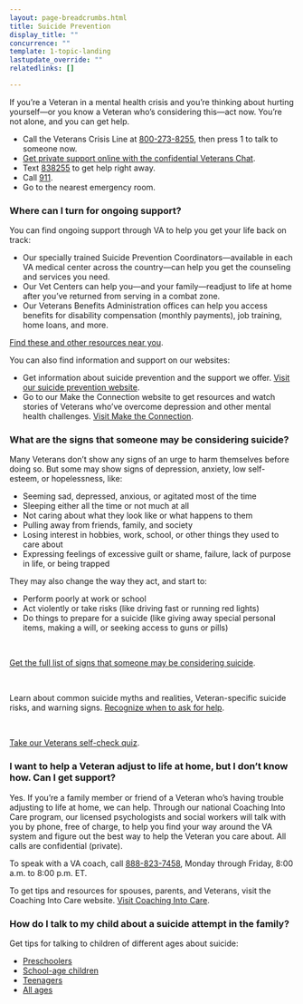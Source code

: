 ```yaml
---
layout: page-breadcrumbs.html
title: Suicide Prevention
display_title: ""
concurrence: ""
template: 1-topic-landing
lastupdate_override: ""
relatedlinks: []

---
```


If you’re a Veteran in a mental health crisis and you’re thinking about hurting yourself—or you know a Veteran who’s considering this—act now. You’re not alone, and you can get help.

- Call the Veterans Crisis Line at <a href="tel:+1phonenumber">800-273-8255</a>, then press 1 to talk to someone now.
- [Get private support online with the confidential Veterans Chat](https://www.veteranscrisisline.net/ChatTermsOfService.aspx?account=Veterans%20Chat/). 
- Text <a href="tel:+1phonenumber">838255</a> to get help right away.
- Call <a href="tel:+1phonenumber">911</a>.
- Go to the nearest emergency room.

<div class="feature" markdown=“1”>

### Where can I turn for ongoing support? 

You can find ongoing support through VA to help you get your life back on track:

- Our specially trained Suicide Prevention Coordinators—available in each VA medical center across the country—can help you get the counseling and services you need. 
- Our Vet Centers can help you—and your family—readjust to life at home after you’ve returned from serving in a combat zone.
- Our Veterans Benefits Administration offices can help you access benefits for disability compensation (monthly payments), job training, home loans, and more. <br /> 

[Find these and other resources near you](https://www.veteranscrisisline.net/GetHelp/ResourceLocator.aspx). 

You can also find information and support on our websites:

- Get information about suicide prevention and the support we offer. [Visit our suicide prevention website](https://www.mentalhealth.va.gov/MENTALHEALTH/suicide_prevention/index.asp). 
- Go to our Make the Connection website to get resources and watch stories of Veterans who’ve overcome depression and other mental health challenges. [Visit Make the Connection](https://maketheconnection.net/).

</div> 

### What are the signs that someone may be considering suicide?

Many Veterans don’t show any signs of an urge to harm themselves before doing so. But some may show signs of depression, anxiety, low self-esteem, or hopelessness, like:
- Seeming sad, depressed, anxious, or agitated most of the time
- Sleeping either all the time or not much at all
- Not caring about what they look like or what happens to them
- Pulling away from friends, family, and society
- Losing interest in hobbies, work, school, or other things they used to care about
- Expressing feelings of excessive guilt or shame, failure, lack of purpose in life, or being trapped

They may also change the way they act, and start to:
- Perform poorly at work or school
- Act violently or take risks (like driving fast or running red lights)
- Do things to prepare for a suicide (like giving away special personal items, making a will, or seeking access to guns or pills)

<br>

[Get the full list of signs that someone may be considering suicide](https://www.veteranscrisisline.net/SignsOfCrisis/Identifying.aspx).

<br>

Learn about common suicide myths and realities, Veteran-specific suicide risks, and warning signs. [Recognize when to ask for help](https://www.mentalhealth.va.gov/suicide_prevention/whentoaskforhelp.asp). 

<br>

[Take our Veterans self-check quiz](https://www.vetselfcheck.org/Welcome.cfm).

### I want to help a Veteran adjust to life at home, but I don’t know how. Can I get support? 

Yes. If you’re a family member or friend of a Veteran who’s having trouble adjusting to life at home, we can help. Through our national Coaching Into Care program, our licensed psychologists and social workers will talk with you by phone, free of charge, to help you find your way around the VA system and figure out the best way to help the Veteran you care about. All calls are confidential (private).

To speak with a VA coach, call <a href="tel:+1phonenumber">888-823-7458</a>, Monday through Friday, 8:00 a.m. to 8:00 p.m. ET. 

To get tips and resources for spouses, parents, and Veterans, visit the Coaching Into Care website. [Visit Coaching Into Care](https://www.mirecc.va.gov/coaching/). 

### How do I talk to my child about a suicide attempt in the family? 

Get tips for talking to children of different ages about suicide:

- [Preschoolers](https://www.mentalhealth.va.gov/suicide_prevention/howtotalkto4to8.asp)
- [School-age children](https://www.mentalhealth.va.gov/suicide_prevention/howtotalkto9to13.asp)
- [Teenagers](https://www.mentalhealth.va.gov/suicide_prevention/howtotalkto14to18.asp)
- [All ages](https://www.mirecc.va.gov/visn19/talk2kids/docs/Talk2Child_color.pdf)
